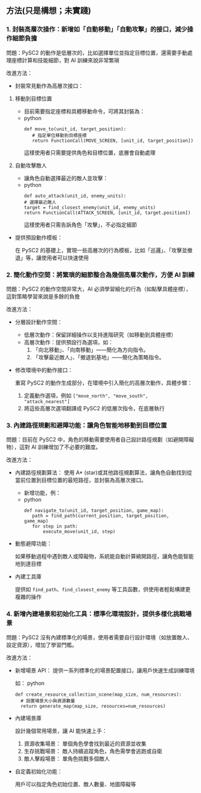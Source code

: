 ## 方法(只是構想；未實踐)

### 1. 封裝高層次操作：新增如「自動移動」「自動攻擊」的接口，減少操作細節負擔

問題：PySC2 的動作是低層次的，比如選擇單位並指定目標位置，還需要手動處理座標計算和技能細節，對 AI 訓練來說非常繁瑣


改進方法：
* 封裝常見動作為高層次接口：
  
1. 移動到目標位置
   * 目前需要指定座標和具體移動命令，可將其封裝為：
   * python
     ```
     def move_to(unit_id, target_position):
        # 指定單位移動到目標座標
        return FunctionCall(MOVE_SCREEN, [unit_id, target_position])
     ```
     這樣使用者只需要提供角色和目標位置，底層會自動處理

2. 自動攻擊敵人
   * 讓角色自動選擇最近的敵人並攻擊：
   * python
     ```
     def auto_attack(unit_id, enemy_units):
     # 選擇最近敵人
     target = find_closest_enemy(unit_id, enemy_units)
     return FunctionCall(ATTACK_SCREEN, [unit_id, target.position])
     ```
     這樣使用者只需告訴角色「攻擊」，不必指定細節

* 提供預設動作模板：
  
  在 PySC2 的基礎上，實現一些高層次的行為模板，比如「巡邏」、「攻擊並撤退」等，讓使用者可以快速使用
   
### 2. 簡化動作空間：將繁瑣的細節整合為幾個高層次動作，方便 AI 訓練

問題：PySC2 的動作空間非常大，AI 必須學習細化的行為（如點擊具體座標），這對策略學習來說是多餘的負擔

改進方法：
* 分層設計動作空間：
  * 低層次動作：保留詳細操作以支持進階研究（如移動到具體座標）
  * 高層次動作：提供預設行為選項，如：
    1. 「向北移動」、「向南移動」——簡化為方向指令。
    2. 「攻擊最近敵人」、「撤退到基地」——簡化為策略指令。
       
* 修改環境中的動作接口：
  
  重寫 PySC2 的動作生成部分，在環境中引入簡化的高層次動作，具體步驟：

  1. 定義動作選項，例如 `["move_north", "move_south", "attack_nearest"]`
  2. 將這些高層次選項翻譯成 PySC2 的低層次指令，在底層執行

### 3. 內建路徑規劃和避障功能：讓角色智能地移動到目標位置

問題：目前在 PySC2 中，角色的移動需要使用者自己設計路徑規劃（如避開障礙物），這對 AI 訓練增加了不必要的難度。

改進方法：
* 內建路徑規劃算法：
  使用 A* (star)或其他路徑規劃算法，讓角色自動找到從當前位置到目標位置的最短路徑，並封裝為高層次接口。

  * 新增功能，例：
  * python
    ```
    def navigate_to(unit_id, target_position, game_map):
       path = find_path(current_position, target_position, game_map)
       for step in path:
           execute_move(unit_id, step)
    ```
* 動態避障功能：
    
  如果移動過程中遇到敵人或障礙物，系統能自動計算繞開路徑，讓角色能智能地到達目標

* 內建工具庫
    
  提供如 `find_path`、`find_closest_enemy` 等工具函數，供使用者輕鬆構建更複雜的操作

### 4. 新增內建場景和初始化工具：標準化環境設計，提供多樣化挑戰場景

問題：PySC2 沒有內建標準化的場景，使用者需要自行設計環境（如放置敵人、設定資源），增加了學習門檻。

改進方法：
* 新增場景 API：
  提供一系列標準化的場景配置接口，讓用戶快速生成訓練環境

  如：
  python
  ```
  def create_resource_collection_scene(map_size, num_resources):
    # 設置場景大小與資源數量
    return generate_map(map_size, resources=num_resources)
  ```
  
* 內建場景庫
  
  設計幾個常用場景，讓 AI 能快速上手：
  1. 資源收集場景： 單個角色學會找到最近的資源並收集
  2. 生存挑戰場景： 敵人持續追蹤角色，角色需學會逃跑或自衛
  3. 敵人擊殺場景： 單角色挑戰多個敵人
  
* 自定義初始化功能：
  
  用戶可以指定角色初始位置、敵人數量、地圖障礙等

